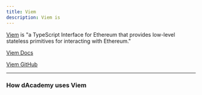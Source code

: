 ```yaml
---
title: Viem
description: Viem is
---
```


[Viem](https://viem.sh/) is "a TypeScript Interface for Ethereum that provides low-level stateless primitives for interacting with Ethereum."

[Viem Docs](https://viem.sh/docs)

[Viem GitHub](https://github.com/wevm/viem)

---

### How dAcademy uses Viem